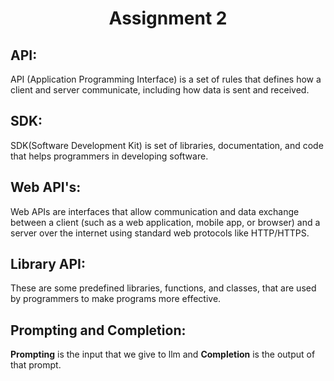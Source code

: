 <h1 align="center">Assignment 2</h1> 

## API:
API (Application Programming Interface) is a set of rules that defines how a client and server communicate, including how data is sent and received.
## SDK:
SDK(Software Development Kit) is set of libraries, documentation, and code that helps programmers in developing software. 
## Web API's:
Web APIs are interfaces that allow communication and data exchange between a client (such as a web application, mobile app, or browser) and a server over the internet using standard web protocols like HTTP/HTTPS.
## Library API:
These are some predefined libraries, functions, and classes, that are used by programmers to make programs more effective.
## Prompting and Completion: 
**Prompting** is the input that we give to llm and **Completion** is the output of that prompt.
